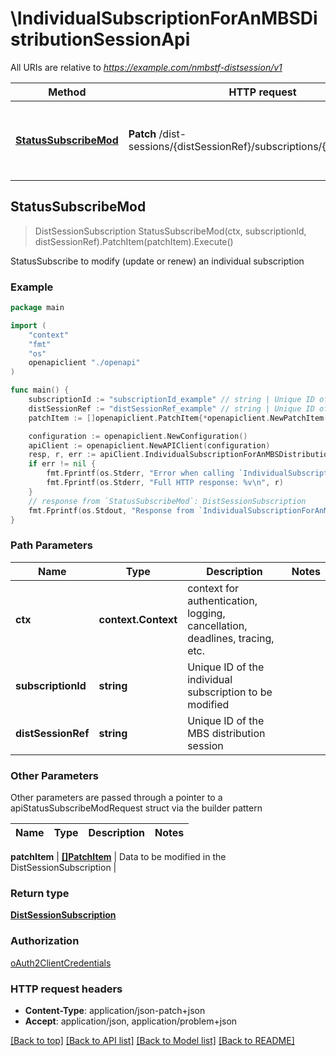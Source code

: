 # \IndividualSubscriptionForAnMBSDistributionSessionApi

All URIs are relative to *https://example.com/nmbstf-distsession/v1*

Method | HTTP request | Description
------------- | ------------- | -------------
[**StatusSubscribeMod**](IndividualSubscriptionForAnMBSDistributionSessionApi.md#StatusSubscribeMod) | **Patch** /dist-sessions/{distSessionRef}/subscriptions/{subscriptionId} | StatusSubscribe to modify (update or renew) an individual subscription



## StatusSubscribeMod

> DistSessionSubscription StatusSubscribeMod(ctx, subscriptionId, distSessionRef).PatchItem(patchItem).Execute()

StatusSubscribe to modify (update or renew) an individual subscription

### Example

```go
package main

import (
    "context"
    "fmt"
    "os"
    openapiclient "./openapi"
)

func main() {
    subscriptionId := "subscriptionId_example" // string | Unique ID of the individual subscription to be modified
    distSessionRef := "distSessionRef_example" // string | Unique ID of the MBS distribution session
    patchItem := []openapiclient.PatchItem{*openapiclient.NewPatchItem(*openapiclient.NewPatchOperation(), "Path_example")} // []PatchItem | Data to be modified in the DistSessionSubscription

    configuration := openapiclient.NewConfiguration()
    apiClient := openapiclient.NewAPIClient(configuration)
    resp, r, err := apiClient.IndividualSubscriptionForAnMBSDistributionSessionApi.StatusSubscribeMod(context.Background(), subscriptionId, distSessionRef).PatchItem(patchItem).Execute()
    if err != nil {
        fmt.Fprintf(os.Stderr, "Error when calling `IndividualSubscriptionForAnMBSDistributionSessionApi.StatusSubscribeMod``: %v\n", err)
        fmt.Fprintf(os.Stderr, "Full HTTP response: %v\n", r)
    }
    // response from `StatusSubscribeMod`: DistSessionSubscription
    fmt.Fprintf(os.Stdout, "Response from `IndividualSubscriptionForAnMBSDistributionSessionApi.StatusSubscribeMod`: %v\n", resp)
}
```

### Path Parameters


Name | Type | Description  | Notes
------------- | ------------- | ------------- | -------------
**ctx** | **context.Context** | context for authentication, logging, cancellation, deadlines, tracing, etc.
**subscriptionId** | **string** | Unique ID of the individual subscription to be modified | 
**distSessionRef** | **string** | Unique ID of the MBS distribution session | 

### Other Parameters

Other parameters are passed through a pointer to a apiStatusSubscribeModRequest struct via the builder pattern


Name | Type | Description  | Notes
------------- | ------------- | ------------- | -------------


 **patchItem** | [**[]PatchItem**](PatchItem.md) | Data to be modified in the DistSessionSubscription | 

### Return type

[**DistSessionSubscription**](DistSessionSubscription.md)

### Authorization

[oAuth2ClientCredentials](../README.md#oAuth2ClientCredentials)

### HTTP request headers

- **Content-Type**: application/json-patch+json
- **Accept**: application/json, application/problem+json

[[Back to top]](#) [[Back to API list]](../README.md#documentation-for-api-endpoints)
[[Back to Model list]](../README.md#documentation-for-models)
[[Back to README]](../README.md)

